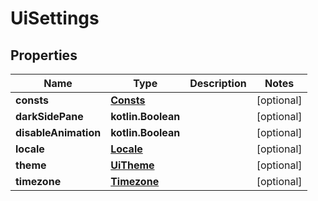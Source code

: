 
# UiSettings

## Properties
| Name | Type | Description | Notes |
| ------------ | ------------- | ------------- | ------------- |
| **consts** | [**Consts**](Consts.md) |  |  [optional] |
| **darkSidePane** | **kotlin.Boolean** |  |  [optional] |
| **disableAnimation** | **kotlin.Boolean** |  |  [optional] |
| **locale** | [**Locale**](Locale.md) |  |  [optional] |
| **theme** | [**UiTheme**](UiTheme.md) |  |  [optional] |
| **timezone** | [**Timezone**](Timezone.md) |  |  [optional] |



